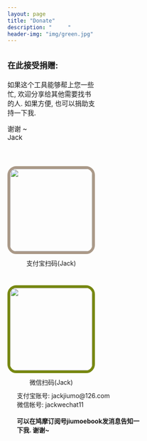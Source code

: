 ```yaml
---
layout: page
title: "Donate"
description: "     " 
header-img: "img/green.jpg"
---
```

</head>

<body>
<div id="donate-text-div" style="display: inline-block; font-size: 15px; vertical-align: top;  width: 40%; ">
<div style="margin-top: 20px;">
<span style="font-weight: bolder; font-size: larger;">在此接受捐赠:</span>


<div style="margin-top:20px;">
<p>
如果这个工具能够帮上您一些忙, 欢迎分享给其他需要找书的人. 如果方便, 也可以捐助支持一下我.
</p>
<p>
谢谢 ~
<br>
Jack
</p>

</div>
</div>
</div>

<div id="donate-text-div" style="display: inline-block; font-size: 15px; vertical-align: top;  width: 60%; ">
<div id="donate-barcode-div" style="font-size:14px">



<div style="text-align: center; margin-top: 40px; display:inline-block;">
<img src="https://www.jiumodiary.com/images/donate_barcode_wechat_shop.jpg" style="border: 6px solid #aa9988; border-radius: 20px 20px; width: 185px;">
<div style="margin-top: 10px; text-align: center;">支付宝扫码(Jack)</div>
</div>



<div style="text-align: center; margin-top: 40px; display:inline-block;">
<img src="https://www.jiumodiary.com/images/donate_barcode_wechat_shop.jpg" style="border: 6px solid #778811; border-radius: 20px 20px; width: 185px;">
<div style="margin-top: 10px; text-align: center;">微信扫码(Jack)</div>
</div>


<div style="text-align: center; margin-top: 10px; ">
<div style="margin-top: 10px;margin-left: 7%;text-align: left;">
支付宝账号: jackjiumo@126.com
<br>
微信帐号: jackwechat11
<br>
<br>
<span style="font-weight:bold;">可以在鸠摩订阅号jiumoebook发消息告知一下我. 谢谢~</span>
<!--
PayPal: <a rel="noreferrer external nofollow" target="_blank" style="text-decoration: underline;" href="https://www.paypal.me/jackxxiao">www.paypal.me/jackxxiao</a>
-->
</div>
</div>


<span style="display:none;">

<form action="https://shenghuo.alipay.com/send/payment/fill.htm" id="donate" method="post" name="juanzeng" target="_blank"  style="display:inline" accept-charset="gbk" onsubmit="document.charset='gbk';">
<input name="optEmail" type="hidden" value="jackjiumo@126.com"> <input name="memo" type="hidden" value=""> <input id="payAmount" name="payAmount" type="hidden" value=""> <input id="title" name="title" type="hidden" value="捐赠 '鸠摩搜书'">
</form>

</span>

<script>

function link_alipay() {
    link_form = document.getElementById("donate");
    link_form.submit();
}

</script>



<div style="text-align:right;margin-top: 20px; display:none;">
<a href="donate_list.php" style="background: #7b5e40; display:inline-block;  padding: 6px 8px; color: #eee; font-size: 14px; border-radius: 10px;">
<div class="icons" style="width:20px; height:20px; vertical-align:middle; display:inline-block; background-position:-224px -96px;);"></div>
<span style="vertical-align:middle; display: inline-block;">捐赠者列表 &gt;</span>
</a>
</div>




</div>

</div>


</body>

</html>




